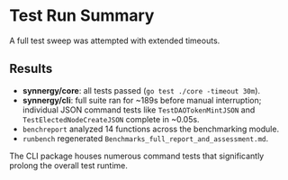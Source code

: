 # Test Run Summary

A full test sweep was attempted with extended timeouts.

## Results

- **synnergy/core**: all tests passed (`go test ./core -timeout 30m`).
- **synnergy/cli**: full suite ran for ~189s before manual interruption; individual JSON command tests like `TestDAOTokenMintJSON` and `TestElectedNodeCreateJSON` complete in ~0.05s.
- `benchreport` analyzed 14 functions across the benchmarking module.
- `runbench` regenerated `Benchmarks_full_report_and_assessment.md`.

The CLI package houses numerous command tests that significantly prolong the overall test runtime.
